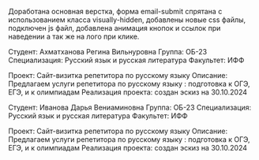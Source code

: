 Доработана основная верстка, форма email-submit спрятана с использованием класса visually-hidden, добавлены новые css файлы, подключен js файл, добавлена анимация кнопок и ссылок при наведении а так же на лого при клике.

Студент: Ахматханова Регина Вильнуровна 
Группа: ОБ-23
Специализация: Русский язык и русская литература 
Факультет: ИФФ

Проект: Сайт-визитка репетитора по русскому языку
Описание: Предлагаем услуги репетитора по русскому языку : подготовка к ОГЭ, ЕГЭ, и к олимпиадам
Реализация проекта: создан эскиз на 30.10.2024

Студент: Иванова Дарья Вениаминовна
Группа: ОБ-23
Специализация: Русский язык и русская литература 
Факультет: ИФФ

Проект: Сайт-визитка репетитора по русскому языку
Описание: Предлагаем услуги репетитора по русскому языку : подготовка к ОГЭ, ЕГЭ, и к олимпиадам
Реализация проекта: создан эскиз на 30.10.2024
